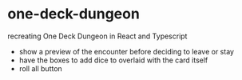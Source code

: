 # one-deck-dungeon
 recreating One Deck Dungeon in React and Typescript

- show a preview of the encounter before deciding to leave or stay
- have the boxes to add dice to overlaid with the card itself
- roll all button
